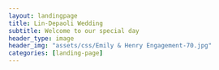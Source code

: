 ```yaml
---
layout: landingpage
title: Lin-Depaoli Wedding
subtitle: Welcome to our special day
header_type: image
header_img: "assets/css/Emily & Henry Engagement-70.jpg"
categories: [landing-page]
---
```


